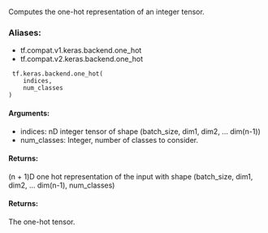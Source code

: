 Computes the one-hot representation of an integer tensor.
### Aliases:
- tf.compat.v1.keras.backend.one_hot
- tf.compat.v2.keras.backend.one_hot

```
 tf.keras.backend.one_hot(
    indices,
    num_classes
)
```
#### Arguments:
- indices: nD integer tensor of shape (batch_size, dim1, dim2, ... dim(n-1))
- num_classes: Integer, number of classes to consider.
#### Returns:
(n + 1)D one hot representation of the input with shape (batch_size, dim1, dim2, ... dim(n-1), num_classes)
#### Returns:
The one-hot tensor.
